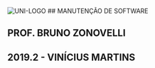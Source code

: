 ![UNI-LOGO](https://i.imgur.com/LNUfA5B.png) ## MANUTENÇÃO DE SOFTWARE
## PROF. BRUNO ZONOVELLI
## 2019.2 - VINÍCIUS MARTINS